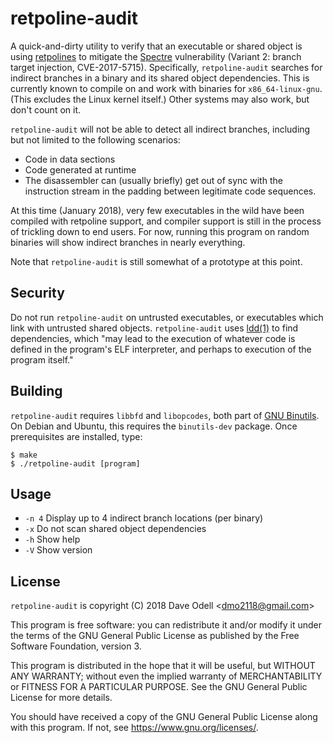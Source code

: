 retpoline-audit
===============

A quick-and-dirty utility to verify that an executable or shared object is using
[retpolines](https://support.google.com/faqs/answer/7625886) to mitigate the [Spectre](https://spectreattack.com) vulnerability
(Variant 2: branch target injection, CVE-2017-5715). Specifically, `retpoline-audit` searches for indirect branches in a binary
and its shared object dependencies. This is currently known to compile on and work with binaries for `x86_64-linux-gnu`. (This
excludes the Linux kernel itself.) Other systems may also work, but don't count on it.

`retpoline-audit` will not be able to detect all indirect branches, including but not limited to the following scenarios:

* Code in data sections
* Code generated at runtime
* The disassembler can (usually briefly) get out of sync with the instruction stream in the padding between legitimate code
  sequences.

At this time (January 2018), very few executables in the wild have been compiled with retpoline support, and compiler support is
still in the process of trickling down to end users. For now, running this program on random binaries will show indirect
branches in nearly everything.

Note that `retpoline-audit` is still somewhat of a prototype at this point.

Security
--------

Do not run `retpoline-audit` on untrusted executables, or executables which link with untrusted shared objects.
`retpoline-audit` uses [ldd(1)](http://man7.org/linux/man-pages/man1/ldd.1.html) to find dependencies, which "may lead to the
execution of whatever code is defined in the program's ELF interpreter, and perhaps to execution of the program itself."

Building
--------

`retpoline-audit` requires `libbfd` and `libopcodes`, both part of [GNU Binutils](https://www.gnu.org/software/binutils/). On
Debian and Ubuntu, this requires the `binutils-dev` package. Once prerequisites are installed, type:

	$ make
	$ ./retpoline-audit [program]

Usage
-----

* `-n 4` Display up to 4 indirect branch locations (per binary)
* `-x` Do not scan shared object dependencies
* `-h` Show help
* `-V` Show version

License
-------

`retpoline-audit` is copyright (C) 2018 Dave Odell <<dmo2118@gmail.com>>

This program is free software: you can redistribute it and/or modify it under the terms of the GNU General Public License as
published by the Free Software Foundation, version 3.

This program is distributed in the hope that it will be useful, but WITHOUT ANY WARRANTY; without even the implied warranty of
MERCHANTABILITY or FITNESS FOR A PARTICULAR PURPOSE.  See the GNU General Public License for more details.

You should have received a copy of the GNU General Public License along with this program.  If not, see
<https://www.gnu.org/licenses/>.
